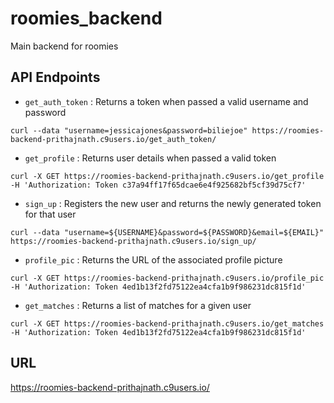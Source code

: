 # roomies_backend
Main backend for roomies

## API Endpoints
* `get_auth_token` : Returns a token when passed a valid username and password

```
curl --data "username=jessicajones&password=biliejoe" https://roomies-backend-prithajnath.c9users.io/get_auth_token/ 

```

* `get_profile` : Returns user details when passed a valid token

```
curl -X GET https://roomies-backend-prithajnath.c9users.io/get_profile -H 'Authorization: Token c37a94ff17f65dcae6e4f925682bf5cf39d75cf7'

```

* `sign_up` : Registers the new user and returns the newly generated token for that user

```
curl --data "username=${USERNAME}&password=${PASSWORD}&email=${EMAIL}" https://roomies-backend-prithajnath.c9users.io/sign_up/

```

* `profile_pic` : Returns the URL of the associated profile picture

```
curl -X GET https://roomies-backend-prithajnath.c9users.io/profile_pic -H 'Authorization: Token 4ed1b13f2fd75122ea4cfa1b9f986231dc815f1d'

```

* `get_matches` : Returns a list of matches for a given user

```
curl -X GET https://roomies-backend-prithajnath.c9users.io/get_matches -H 'Authorization: Token 4ed1b13f2fd75122ea4cfa1b9f986231dc815f1d'

```




## URL 
https://roomies-backend-prithajnath.c9users.io/

